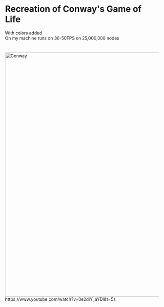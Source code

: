 # Recreation of Conway's Game of Life
With colors added  
On my machine runs on 30-50FPS on 25,000,000 nodes  
#
<img width="800" height="800" alt="Conway" src="https://github.com/user-attachments/assets/f6cace9a-6345-4d80-a11d-971422e26dad" />  
https://www.youtube.com/watch?v=0e2diY_aYDI&t=5s  


